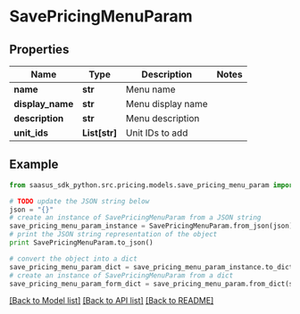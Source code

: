# SavePricingMenuParam


## Properties

Name | Type | Description | Notes
------------ | ------------- | ------------- | -------------
**name** | **str** | Menu name | 
**display_name** | **str** | Menu display name | 
**description** | **str** | Menu description | 
**unit_ids** | **List[str]** | Unit IDs to add | 

## Example

```python
from saasus_sdk_python.src.pricing.models.save_pricing_menu_param import SavePricingMenuParam

# TODO update the JSON string below
json = "{}"
# create an instance of SavePricingMenuParam from a JSON string
save_pricing_menu_param_instance = SavePricingMenuParam.from_json(json)
# print the JSON string representation of the object
print SavePricingMenuParam.to_json()

# convert the object into a dict
save_pricing_menu_param_dict = save_pricing_menu_param_instance.to_dict()
# create an instance of SavePricingMenuParam from a dict
save_pricing_menu_param_form_dict = save_pricing_menu_param.from_dict(save_pricing_menu_param_dict)
```
[[Back to Model list]](../README.md#documentation-for-models) [[Back to API list]](../README.md#documentation-for-api-endpoints) [[Back to README]](../README.md)


